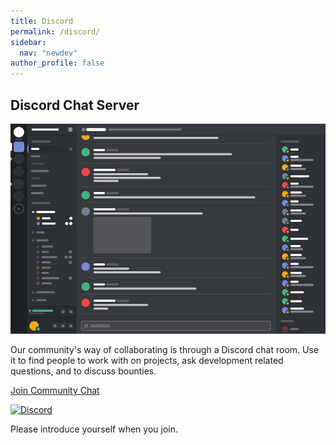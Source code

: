 ```yaml
---
title: Discord
permalink: /discord/
sidebar:
  nav: "newdev"
author_profile: false
---
```

## Discord Chat Server

![Discord interface](/assets/images/discord_interface.png "Discord Interface")

Our community's way of collaborating is through a Discord chat room. Use it to find people to work with on projects, ask development related questions, and to discuss bounties.

[Join Community Chat]({{site.author.discord}})

[![Discord](https://img.shields.io/discord/369453192246853633.svg?style=for-the-badge)]({{site.author.discord}})

Please introduce yourself when you join.